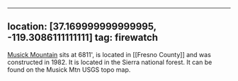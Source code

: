 
---
location: [37.169999999999995, -119.3086111111111]
tag: firewatch
---

[Musick Mountain](http://www.peakbagging.com/CALookoutPhotos/Musick.html) sits at 6811', is located in [[Fresno County]] and was constructed in 1982. It is located in the Sierra national forest. It can be found on the Musick Mtn USGS topo map.
